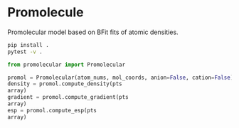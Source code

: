Promolecule
===========
Promolecular model based on BFit fits of atomic densities.

```bash
pip install .
pytest -v .
```

```python
from promolecular import Promolecular

promol = Promolecular(atom_nums, mol_coords, anion=False, cation=False)
density = promol.compute_density(pts
array)
gradient = promol.compute_gradient(pts
array)
esp = promol.compute_esp(pts
array)
```